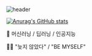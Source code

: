 ![header](https://capsule-render.vercel.app/api?type=soft&color=auto&height=300&section=header&text=Hi!&fontSize=90)

[![Anurag's GitHub stats](https://github-readme-stats.vercel.app/api?username=JAEHYUN6)](https://github.com/anuraghazra/github-readme-stats)

👀 머신러닝 / 딥러닝 / 인공지능

👨‍💻 "늦지 않았다"  /  "BE MYSELF"

<!---
JAEHYUNYUK/JAEHYUNYUK is a ✨ special ✨ repository because its `README.md` (this file) appears on your GitHub profile.
You can click the Preview link to take a look at your changes.
--->
